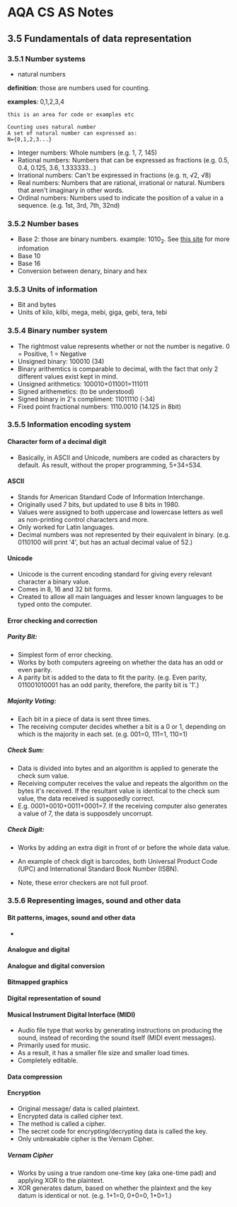 # AQA CS AS Notes

## 3.5 Fundamentals of data representation

### 3.5.1 Number systems
+ natural numbers

**definition**: those are numbers used for counting.

**examples**: 0,1,2,3,4
``` 
this is an area for code or examples etc

Counting uses natural number
A set of natural number can expressed as:
N={0,1,2,3...}

```

+ Integer numbers: Whole numbers (e.g. 1, 7, 145)
+ Rational numbers: Numbers that can be expressed as fractions (e.g. 0.5, 0.4, 0.125, 3.6, 1.333333...)
+ Irrational numbers: Can't be expressed in fractions (e.g. π, √2, √8)
+ Real numbers: Numbers that are rational, irrational or natural. Numbers that aren't imaginary in other words.
+ Ordinal numbers: Numbers used to indicate the position of a value in a sequence. (e.g. 1st, 3rd, 7th, 32nd)

### 3.5.2 Number bases
+ Base 2: those are binary numbers. example: 1010<sub>2</sub>. See [this site](https://bournetocode.com/projects/AQA_AS_Theory/pages/3-5.html) for more infomation
+ Base 10
+ Base 16
+ Conversion between denary, binary and hex

### 3.5.3 Units of information
+ Bit and bytes
+ Units of kilo, kilbi, mega, mebi, giga, gebi, tera, tebi

### 3.5.4 Binary number system

+ The rightmost value represents whether or not the number is negative. 0 = Positive, 1 = Negative
+ Unsigned binary: 100010 (34)
+ Binary arithemtics is comparable to decimal, with the fact that only 2 different values exist kept in mind.
+ Unsigned arithmetics: 100010+011001=111011
+ Signed arithemetics: (to be understood)
+ Signed binary in 2's compliment: 11011110 (-34)
+ Fixed point fractional numbers: 1110.0010 (14.125 in 8bit)

### 3.5.5 Information encoding system

#### Character form of a decimal digit
+ Basically, in ASCII and Unicode, numbers are coded as characters by default. As result, without the proper programming, 5+34=534.

#### ASCII
+ Stands for American Standard Code of Information Interchange.
+ Originally used 7 bits, but updated to use 8 bits in 1980.
+ Values were assigned to both uppercase and lowercase letters as well as non-printing control characters and more.
+ Only worked for Latin languages.
+ Decimal numbers was not represented by their equivalent in binary. (e.g. 0110100 will print '4', but has an actual decimal value of 52.)

#### Unicode
+ Unicode is the current encoding standard for giving every relevant character a binary value.
+ Comes in 8, 16 and 32 bit forms.
+ Created to allow all main languages and lesser known languages to be typed onto the computer.

#### Error checking and correction

##### Parity Bit:
+ Simplest form of error checking.
+ Works by both computers agreeing on whether the data has an odd or even parity.
+ A parity bit is added to the data to fit the parity. (e.g. Even parity, 011001010001 has an odd parity, therefore, the parity bit is '1'.)

##### Majority Voting:
+ Each bit in a piece of data is sent three times.
+ The receiving computer decides whether a bit is a 0 or 1, depending on which is the majority in each set. (e.g. 001=0, 111=1, 110=1) 

##### Check Sum:
+ Data is divided into bytes and an algorithm is applied to generate the check sum value.
+ Receiving computer receives the value and repeats the algorithm on the bytes it's received. If the resultant value is identical to the check sum value, the data received is supposedly correct.
+ E.g. 0001+0010+0011+0001=7. If the receiving computer also generates a value of 7, the data is supposdely uncorrupt.

##### Check Digit:
+ Works by adding an extra digit in front of or before the whole data value.
+ An example of check digit is barcodes, both Universal Product Code (UPC) and International Standard Book Number (ISBN).

+ Note, these error checkers are not full proof.

### 3.5.6 Representing images, sound and other data

#### Bit patterns, images,  sound  and other  data
+ 
#### Analogue and digital
#### Analogue and digital conversion
#### Bitmapped graphics
#### Digital representation of sound
#### Musical Instrument Digital Interface (MIDI)
+ Audio file type that works by generating instructions on producing the sound, instead of recording the sound itself (MIDI event messages).
+ Primarily used for music.
+ As a result, it has a smaller file size and smaller load times.
+ Completely editable.
#### Data compression
#### Encryption
+ Original message/ data is called plaintext.
+ Encrypted data is called cipher text.
+ The method is called a cipher.
+ The secret code for encrypting/decrypting data is called the key.
+ Only unbreakable cipher is the Vernam Cipher.

##### Vernam Cipher
+ Works by using a true random one-time key (aka one-time pad) and applying XOR to the plaintext.
+ XOR generates datum, based on whether the plaintext and the key datum is identical or not. (e.g. 1+1=0, 0+0=0, 1+0=1.)